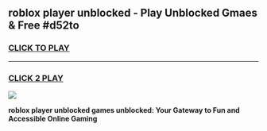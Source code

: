 
## roblox player unblocked - Play Unblocked Gmaes & Free #d52to
<h3>
<a href="https://news.freeplayer.one?title=roblox_player_unblocked&ref=24F">CLICK TO PLAY</a></h3>
<hr>

<h3>
<a href="https://news.freeplayer.one?title=roblox_player_unblocked&ref=24F">CLICK 2 PLAY</a>
  
</h3>

<a href="https://news.freeplayer.one?title=roblox_player_unblocked&ref=24F/"><img src="https://clearcache.store/games.png"></a>


**roblox player unblocked games unblocked: Your Gateway to Fun and Accessible Online Gaming**
